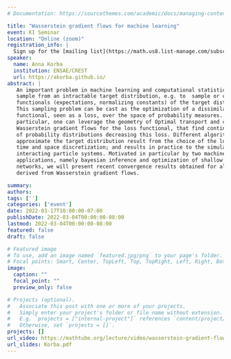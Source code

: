 ```yaml
---
# Documentation: https://sourcethemes.com/academic/docs/managing-content/

title: "Wasserstein gradient flows for machine learning"
event: KI Seminar
location: "Online (zoom)"
registration_info: |
  Sign up for the [mailing list](https://math.us8.list-manage.com/subscribe/post?u=c9cc3beec9fa57d7299ac161c&id=845fe9abdc) to receive the connection details
speaker:
  name: Anna Korba
  institution: ENSAE/CREST
  url: https://akorba.github.io/
abstract: |
   An important problem in machine learning and computational statistics is to
   sample from an intractable target distribution, e.g. to  sample or compute
   functionals (expectations, normalizing constants) of the target distribution.
   This sampling problem can be cast as the optimization of a dissimilarity
   functional, seen as a loss, over the space of probability measures. In
   particular, one can leverage the geometry of Optimal transport and consider
   Wasserstein gradient flows for the loss functional, that find continuous path
   of probability distributions decreasing this loss. Different algorithms to
   approximate the target distribution result from the choice of the loss, a
   time and space discretization; and results in practice to the simulation of
   interacting particle systems. Motivated in particular by two machine learning
   applications, namely bayesian inference and optimization of shallow neural
   networks, we will present recent convergence results obtained for algorithms
   derived from Wasserstein gradient flows.

summary:
authors:
tags: ['']
categories: ['event']
date: 2022-03-17T10:00:00-07:00
publishDate: 2022-03-04T00:00:00-08:00
lastmod: 2022-03-04T00:00:00-08:00
featured: false
draft: false

# Featured image
# To use, add an image named `featured.jpg/png` to your page's folder.
# Focal points: Smart, Center, TopLeft, Top, TopRight, Left, Right, BottomLeft, Bottom, BottomRight.
image:
  caption: ""
  focal_point: ""
  preview_only: false

# Projects (optional).
#   Associate this post with one or more of your projects.
#   Simply enter your project's folder or file name without extension.
#   E.g. `projects = ["internal-project"]` references `content/project/deep-learning/index.md`.
#   Otherwise, set `projects = []`.
projects: []
url_video: https://mathtube.org/lecture/video/wasserstein-gradient-flows-machine-learning
url_slides: Korba.pdf
---
```

